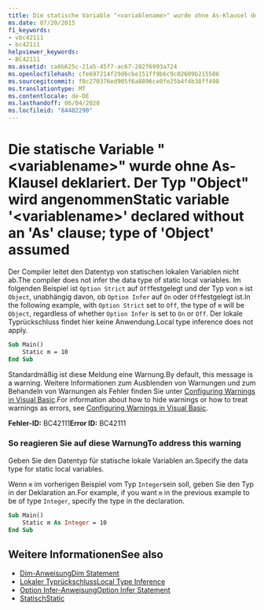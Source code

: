 ```yaml
---
title: Die statische Variable "<variablename>" wurde ohne As-Klausel deklariert. Der Typ "Object" wird angenommen
ms.date: 07/20/2015
f1_keywords:
- vbc42111
- bc42111
helpviewer_keywords:
- BC42111
ms.assetid: ca6b625c-21a5-45f7-ac67-282f6993a724
ms.openlocfilehash: cfe697214f29d6cbe151ff9b6c9c02609b215506
ms.sourcegitcommit: f8c270376ed905f6a8896ce0fe25b4f4b38ff498
ms.translationtype: MT
ms.contentlocale: de-DE
ms.lasthandoff: 06/04/2020
ms.locfileid: "84402290"
---
```

# <a name="static-variable-variablename-declared-without-an-as-clause-type-of-object-assumed"></a><span data-ttu-id="9a125-102">Die statische Variable "\<variablename>" wurde ohne As-Klausel deklariert. Der Typ "Object" wird angenommen</span><span class="sxs-lookup"><span data-stu-id="9a125-102">Static variable '\<variablename>' declared without an 'As' clause; type of 'Object' assumed</span></span>

<span data-ttu-id="9a125-103">Der Compiler leitet den Datentyp von statischen lokalen Variablen nicht ab.</span><span class="sxs-lookup"><span data-stu-id="9a125-103">The compiler does not infer the data type of static local variables.</span></span> <span data-ttu-id="9a125-104">Im folgenden Beispiel ist `Option Strict` auf `Off`festgelegt und der Typ von `m` ist `Object`, unabhängig davon, ob `Option Infer` auf `On` oder `Off`festgelegt ist.</span><span class="sxs-lookup"><span data-stu-id="9a125-104">In the following example, with `Option Strict` set to `Off`, the type of `m` will be `Object`, regardless of whether `Option Infer` is set to `On` or `Off`.</span></span> <span data-ttu-id="9a125-105">Der lokale Typrückschluss findet hier keine Anwendung.</span><span class="sxs-lookup"><span data-stu-id="9a125-105">Local type inference does not apply.</span></span>

```vb
Sub Main()
    Static m = 10
End Sub
```

<span data-ttu-id="9a125-106">Standardmäßig ist diese Meldung eine Warnung.</span><span class="sxs-lookup"><span data-stu-id="9a125-106">By default, this message is a warning.</span></span> <span data-ttu-id="9a125-107">Weitere Informationen zum Ausblenden von Warnungen und zum Behandeln von Warnungen als Fehler finden Sie unter [Configuring Warnings in Visual Basic](/visualstudio/ide/configuring-warnings-in-visual-basic).</span><span class="sxs-lookup"><span data-stu-id="9a125-107">For information about how to hide warnings or how to treat warnings as errors, see [Configuring Warnings in Visual Basic](/visualstudio/ide/configuring-warnings-in-visual-basic).</span></span>

<span data-ttu-id="9a125-108">**Fehler-ID:** BC42111</span><span class="sxs-lookup"><span data-stu-id="9a125-108">**Error ID:** BC42111</span></span>

### <a name="to-address-this-warning"></a><span data-ttu-id="9a125-109">So reagieren Sie auf diese Warnung</span><span class="sxs-lookup"><span data-stu-id="9a125-109">To address this warning</span></span>

<span data-ttu-id="9a125-110">Geben Sie den Datentyp für statische lokale Variablen an.</span><span class="sxs-lookup"><span data-stu-id="9a125-110">Specify the data type for static local variables.</span></span>

<span data-ttu-id="9a125-111">Wenn `m` im vorherigen Beispiel vom Typ `Integer`sein soll, geben Sie den Typ in der Deklaration an.</span><span class="sxs-lookup"><span data-stu-id="9a125-111">For example, if you want `m` in the previous example to be of type `Integer`, specify the type in the declaration.</span></span>

```vb
Sub Main()
    Static m As Integer = 10
End Sub
```

## <a name="see-also"></a><span data-ttu-id="9a125-112">Weitere Informationen</span><span class="sxs-lookup"><span data-stu-id="9a125-112">See also</span></span>

- [<span data-ttu-id="9a125-113">Dim-Anweisung</span><span class="sxs-lookup"><span data-stu-id="9a125-113">Dim Statement</span></span>](../language-reference/statements/dim-statement.md)
- [<span data-ttu-id="9a125-114">Lokaler Typrückschluss</span><span class="sxs-lookup"><span data-stu-id="9a125-114">Local Type Inference</span></span>](../programming-guide/language-features/variables/local-type-inference.md)
- [<span data-ttu-id="9a125-115">Option Infer-Anweisung</span><span class="sxs-lookup"><span data-stu-id="9a125-115">Option Infer Statement</span></span>](../language-reference/statements/option-infer-statement.md)
- [<span data-ttu-id="9a125-116">Statisch</span><span class="sxs-lookup"><span data-stu-id="9a125-116">Static</span></span>](../language-reference/modifiers/static.md)

